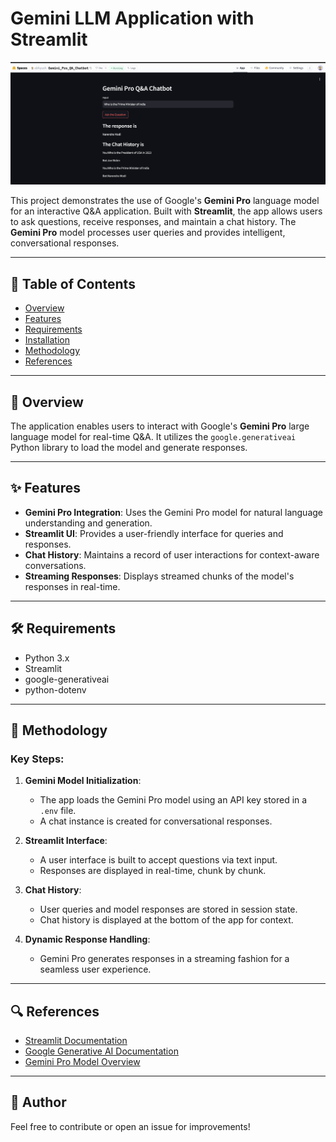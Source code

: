 # Gemini LLM Application with Streamlit

![Gemini LLM App](Gemini_.png)

This project demonstrates the use of Google's **Gemini Pro** language model for an interactive Q&A application. Built with **Streamlit**, the app allows users to ask questions, receive responses, and maintain a chat history. The **Gemini Pro** model processes user queries and provides intelligent, conversational responses.

---

## 📖 Table of Contents
- [Overview](#overview)
- [Features](#features)
- [Requirements](#requirements)
- [Installation](#installation)
- [Methodology](#methodology)
- [References](#references)

---

## 🌟 Overview
The application enables users to interact with Google's **Gemini Pro** large language model for real-time Q&A. It utilizes the `google.generativeai` Python library to load the model and generate responses. 

---

## ✨ Features
- **Gemini Pro Integration**: Uses the Gemini Pro model for natural language understanding and generation.
- **Streamlit UI**: Provides a user-friendly interface for queries and responses.
- **Chat History**: Maintains a record of user interactions for context-aware conversations.
- **Streaming Responses**: Displays streamed chunks of the model's responses in real-time.

---

## 🛠 Requirements
- Python 3.x
- Streamlit
- google-generativeai
- python-dotenv

---

## 🧠 Methodology
### Key Steps:
1. **Gemini Model Initialization**:
   - The app loads the Gemini Pro model using an API key stored in a `.env` file.
   - A chat instance is created for conversational responses.

2. **Streamlit Interface**:
   - A user interface is built to accept questions via text input.
   - Responses are displayed in real-time, chunk by chunk.

3. **Chat History**:
   - User queries and model responses are stored in session state.
   - Chat history is displayed at the bottom of the app for context.

4. **Dynamic Response Handling**:
   - Gemini Pro generates responses in a streaming fashion for a seamless user experience.

---

## 🔍 References
- [Streamlit Documentation](https://docs.streamlit.io/)
- [Google Generative AI Documentation](https://developers.generativeai.google/)
- [Gemini Pro Model Overview](https://ai.google/)

---

## 📌 Author
Feel free to contribute or open an issue for improvements!
